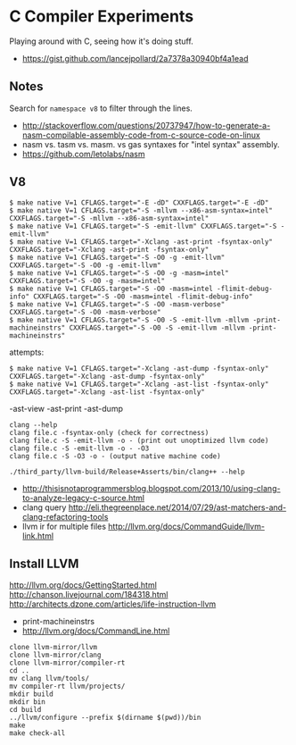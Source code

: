 
# C Compiler Experiments

Playing around with C, seeing how it's doing stuff.

- https://gist.github.com/lancejpollard/2a7378a30940bf4a1ead

## Notes

Search for `namespace v8` to filter through the lines.

- http://stackoverflow.com/questions/20737947/how-to-generate-a-nasm-compilable-assembly-code-from-c-source-code-on-linux
- nasm vs. tasm vs. masm. vs gas syntaxes for "intel syntax" assembly.
- https://github.com/letolabs/nasm

## V8

```
$ make native V=1 CFLAGS.target="-E -dD" CXXFLAGS.target="-E -dD"
$ make native V=1 CFLAGS.target="-S -mllvm --x86-asm-syntax=intel" CXXFLAGS.target="-S -mllvm --x86-asm-syntax=intel"
$ make native V=1 CFLAGS.target="-S -emit-llvm" CXXFLAGS.target="-S -emit-llvm"
$ make native V=1 CFLAGS.target="-Xclang -ast-print -fsyntax-only" CXXFLAGS.target="-Xclang -ast-print -fsyntax-only"
$ make native V=1 CFLAGS.target="-S -O0 -g -emit-llvm" CXXFLAGS.target="-S -O0 -g -emit-llvm"
$ make native V=1 CFLAGS.target="-S -O0 -g -masm=intel" CXXFLAGS.target="-S -O0 -g -masm=intel"
$ make native V=1 CFLAGS.target="-S -O0 -masm=intel -flimit-debug-info" CXXFLAGS.target="-S -O0 -masm=intel -flimit-debug-info"
$ make native V=1 CFLAGS.target="-S -O0 -masm-verbose" CXXFLAGS.target="-S -O0 -masm-verbose"
$ make native V=1 CFLAGS.target="-S -O0 -S -emit-llvm -mllvm -print-machineinstrs" CXXFLAGS.target="-S -O0 -S -emit-llvm -mllvm -print-machineinstrs"
```

attempts:

```
$ make native V=1 CFLAGS.target="-Xclang -ast-dump -fsyntax-only" CXXFLAGS.target="-Xclang -ast-dump -fsyntax-only"
$ make native V=1 CFLAGS.target="-Xclang -ast-list -fsyntax-only" CXXFLAGS.target="-Xclang -ast-list -fsyntax-only"
```

-ast-view
-ast-print
-ast-dump

```
clang --help
clang file.c -fsyntax-only (check for correctness)
clang file.c -S -emit-llvm -o - (print out unoptimized llvm code)
clang file.c -S -emit-llvm -o - -O3
clang file.c -S -O3 -o - (output native machine code)
```

```
./third_party/llvm-build/Release+Asserts/bin/clang++ --help
```

- http://thisisnotaprogrammersblog.blogspot.com/2013/10/using-clang-to-analyze-legacy-c-source.html
- clang query http://eli.thegreenplace.net/2014/07/29/ast-matchers-and-clang-refactoring-tools
- llvm ir for multiple files http://llvm.org/docs/CommandGuide/llvm-link.html

## Install LLVM

http://llvm.org/docs/GettingStarted.html
http://chanson.livejournal.com/184318.html
http://architects.dzone.com/articles/life-instruction-llvm
- print-machineinstrs
- http://llvm.org/docs/CommandLine.html

```
clone llvm-mirror/llvm
clone llvm-mirror/clang
clone llvm-mirror/compiler-rt
cd ..
mv clang llvm/tools/
mv compiler-rt llvm/projects/
mkdir build
mkdir bin
cd build
../llvm/configure --prefix $(dirname $(pwd))/bin
make
make check-all
```
